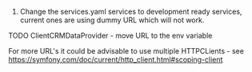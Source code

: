 1. Change the services.yaml services to development ready services, current ones are using dummy URL which will not work.



TODO
ClientCRMDataProvider - move URL to the env variable

For more URL's it could be advisable to use multiple HTTPCLients - see https://symfony.com/doc/current/http_client.html#scoping-client